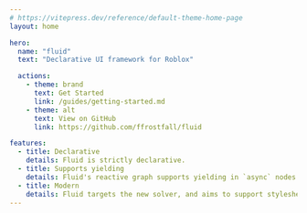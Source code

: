 ```yaml
---
# https://vitepress.dev/reference/default-theme-home-page
layout: home

hero:
  name: "fluid"
  text: "Declarative UI framework for Roblox"

  actions:
    - theme: brand
      text: Get Started
      link: /guides/getting-started.md
    - theme: alt
      text: View on GitHub
      link: https://github.com/ffrostfall/fluid

features:
  - title: Declarative
    details: Fluid is strictly declarative.
  - title: Supports yielding
    details: Fluid's reactive graph supports yielding in `async` nodes.
  - title: Modern
    details: Fluid targets the new solver, and aims to support stylesheet-based UI.
---
```

